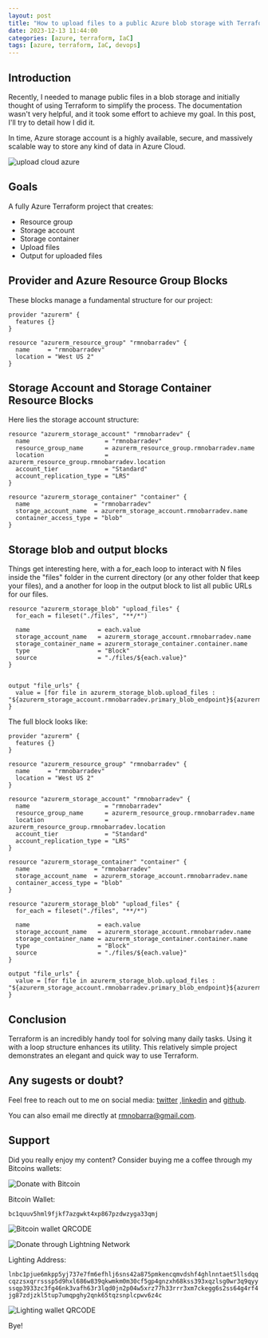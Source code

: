 ```yaml
---
layout: post
title: "How to upload files to a public Azure blob storage with Terraform + Terraform public url's outputs"
date: 2023-12-13 11:44:00
categories: [azure, terraform, IaC]
tags: [azure, terraform, IaC, devops]
---
```


## Introduction

Recently, I needed to manage public files in a blob storage and initially thought of using Terraform to simplify the process. The documentation wasn't very helpful, and it took some effort to achieve my goal. In this post, I'll try to detail how I did it.

In time, Azure storage account is a highly available, secure, and massively scalable way to store any kind of data in Azure Cloud.

![upload cloud azure](https://rmnobarradev.blob.core.windows.net/rmnobarradev/upload-cloud-resized.png)

## Goals

A fully Azure Terraform project that creates:

* Resource group
* Storage account
* Storage container
* Upload files
* Output for uploaded files

## Provider and Azure Resource Group Blocks

These blocks manage a fundamental structure for our project:

```hcl
provider "azurerm" {
  features {}
}

resource "azurerm_resource_group" "rmnobarradev" {
  name     = "rmnobarradev"
  location = "West US 2"
}
```

## Storage Account and Storage Container Resource Blocks

Here lies the storage account structure:

```hcl
resource "azurerm_storage_account" "rmnobarradev" {
  name                     = "rmnobarradev"
  resource_group_name      = azurerm_resource_group.rmnobarradev.name
  location                 = azurerm_resource_group.rmnobarradev.location
  account_tier             = "Standard"
  account_replication_type = "LRS"
}

resource "azurerm_storage_container" "container" {
  name                  = "rmnobarradev"
  storage_account_name  = azurerm_storage_account.rmnobarradev.name
  container_access_type = "blob"
}
```

## Storage blob and output blocks

Things get interesting here, with a for_each loop to interact with N files inside the "files" folder in the current directory (or any other folder that keep your files), and a another for loop in the output block to list all public URLs for our files.

```hcl
resource "azurerm_storage_blob" "upload_files" {
  for_each = fileset("./files", "**/*")

  name                   = each.value
  storage_account_name   = azurerm_storage_account.rmnobarradev.name
  storage_container_name = azurerm_storage_container.container.name
  type                   = "Block"
  source                 = "./files/${each.value}"
}


output "file_urls" {
  value = [for file in azurerm_storage_blob.upload_files : "${azurerm_storage_account.rmnobarradev.primary_blob_endpoint}${azurerm_storage_container.container.name}/${file.name}"]
}
```

The full block looks like:

```hcl
provider "azurerm" {
  features {}
}

resource "azurerm_resource_group" "rmnobarradev" {
  name     = "rmnobarradev"
  location = "West US 2"
}

resource "azurerm_storage_account" "rmnobarradev" {
  name                     = "rmnobarradev"
  resource_group_name      = azurerm_resource_group.rmnobarradev.name
  location                 = azurerm_resource_group.rmnobarradev.location
  account_tier             = "Standard"
  account_replication_type = "LRS"
}

resource "azurerm_storage_container" "container" {
  name                  = "rmnobarradev"
  storage_account_name  = azurerm_storage_account.rmnobarradev.name
  container_access_type = "blob"
}

resource "azurerm_storage_blob" "upload_files" {
  for_each = fileset("./files", "**/*")

  name                   = each.value
  storage_account_name   = azurerm_storage_account.rmnobarradev.name
  storage_container_name = azurerm_storage_container.container.name
  type                   = "Block"
  source                 = "./files/${each.value}"
}

output "file_urls" {
  value = [for file in azurerm_storage_blob.upload_files : "${azurerm_storage_account.rmnobarradev.primary_blob_endpoint}${azurerm_storage_container.container.name}/${file.name}"]
}

```

## Conclusion

Terraform is an incredibly handy tool for solving many daily tasks. Using it with a loop structure enhances its utility. This relatively simple project demonstrates an elegant and quick way to use Terraform.

## Any sugests or doubt? 

Feel free to reach out to me on social media: [twitter](https://twitter.com/rmnobarra)
,[linkedin](https://www.linkedin.com/in/rmnobarra/) and [github](https://github.com/rmnobarra).

You can also email me directly at rmnobarra@gmail.com. 

## Support

Did you really enjoy my content? Consider buying me a coffee through my Bitcoins wallets: 

![Donate with Bitcoin](https://img.shields.io/badge/Donate%20with-Bitcoin-orange)

Bitcoin Wallet:

`bc1quuv5hml9fjkf7azgwkt4xp867pzdwzyga33qmj`

![Bitcoin wallet QRCODE](https://rmnobarradev.blob.core.windows.net/rmnobarradev/bItcoin-address.png)

![Donate through Lightning Network](https://img.shields.io/badge/Donate%20with-Lighting-blue)

Lighting Address: 

`lnbc1pjue6mkpp5yj737e7fm6efhlj6sns42a875pmkencqmvdshf4ghlnntaet5llsdqqcqzzsxqrrsssp5d9hxl686w839qkwmkm0m30cf5gp4gnzxh68kss393xqzlsg0wr3q9qyyssqp3933zc3fg46nk3vafh63r3lqd0jn2p04w5xrz77h33rrr3xm7ckegg6s2ss64g4rf4jg87zdjzkl5tup7umqpghy2qnk65tqzsnplcpwv6z4c`

![Lighting wallet QRCODE](https://rmnobarradev.blob.core.windows.net/rmnobarradev/lighting-address.png)

Bye!